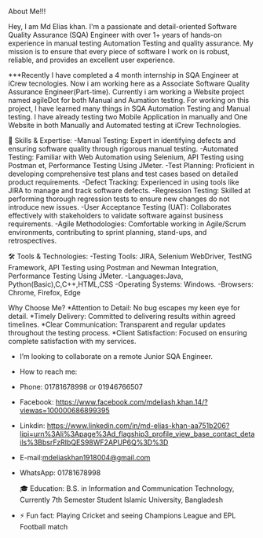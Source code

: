 About Me!!!

Hey, I am Md Elias khan. I'm a passionate and detail-oriented Software Quality Assurance (SQA) Engineer with over 1+ years of hands-on experience in manual testing Automation Testing and quality assurance. My mission is to ensure that every piece of software I work on is robust, reliable, and provides an excellent user experience.

***Recently I have completed a 4 month internship in SQA Engineer at iCrew tecnologies. Now i am working here as a Associate Software Quality Assurance Engineer(Part-time). Currently i am working a Website project named agileDot for both  Manual and Aumation testing. For working on this project, I have learned many things in SQA Automation Testing and Manual testing. I have already testing two Mobile Application in manually and One Website in both Manually and Automated testing at iCrew Technologies.

🌟 Skills & Expertise:
-Manual Testing: Expert in identifying defects and ensuring software quality through rigorous manual testing.
-Automated Testing: Familiar with Web Automation using Selenium, API Testing using Postman et, Performance Testing Using JMeter.
-Test Planning: Proficient in developing comprehensive test plans and test cases based on detailed product requirements.
-Defect Tracking: Experienced in using tools like JIRA to manage and track software defects.
-Regression Testing: Skilled at performing thorough regression tests to ensure new changes do not introduce new issues.
-User Acceptance Testing (UAT): Collaborates effectively with stakeholders to validate software against business requirements.
-Agile Methodologies: Comfortable working in Agile/Scrum environments, contributing to sprint planning, stand-ups, and retrospectives.

🛠️ Tools & Technologies:
-Testing Tools: JIRA, Selenium WebDriver, TestNG Framework, API Testing using Postman and Newman Integration, Performance Testing Using JMeter.
-Languages:Java, Python(Basic),C,C++,HTML,CSS
-Operating Systems: Windows.
-Browsers: Chrome, Firefox, Edge

Why Choose Me?
*Attention to Detail: No bug escapes my keen eye for detail.
*Timely Delivery: Committed to delivering results within agreed timelines.
*Clear Communication: Transparent and regular updates throughout the testing process.
*Client Satisfaction: Focused on ensuring complete satisfaction with my services.

- I’m looking to collaborate on a remote Junior SQA Engineer.
- How to reach me:
- Phone: 01781678998 or 01946766507
- Facebook: https://www.facebook.com/mdeliash.khan.14/?viewas=100000686899395
- Linkdin: https://www.linkedin.com/in/md-elias-khan-aa751b206?lipi=urn%3Ali%3Apage%3Ad_flagship3_profile_view_base_contact_details%3BbsrFzRIbQES98WF2APUP6Q%3D%3D
- E-mail:mdeliaskhan1918004@gmail.com
- WhatsApp: 01781678998

  🎓 Education:
B.S. in Information and Communication Technology,
Currently 7th Semester Student
Islamic University, Bangladesh
 
- ⚡ Fun fact: Playing Cricket and seeing Champions League and EPL Football match

<!---
Mdeliaskhan04/Mdeliaskhan04 is a ✨ special ✨ repository because its `README.md` (this file) appears on your GitHub profile.
You can click the Preview link to take a look at your changes.
--->
